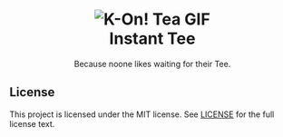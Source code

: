 <h1 align="center">
  <img src="http://i.imgur.com/1KDSE7T.gif" alt="K-On! Tea GIF"/><br>
  Instant Tee
</h1>
<p align="center">Because noone likes waiting for their Tee.</p>

<h2>License</h2>
This project is licensed under the MIT license. See <a href="https://github.com/ArniDagur/InstantTee/blob/master/LICENSE">LICENSE</a> for the full license text.
